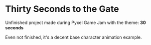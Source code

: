 # Thirty Seconds to the Gate

Unfinished project made during Pyxel Game Jam with the theme: **30 seconds**

Even not finished, it's a decent base character animation example.
